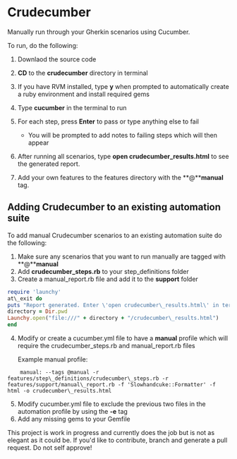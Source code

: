# Crudecumber

Manually run through your Gherkin scenarios using Cucumber.

To run, do the following:

1. Downlaod the source code
2. **CD** to the **crudecumber** directory in terminal
3. If you have RVM installed, type **y** when prompted to automatically create a ruby environment and install required gems
3. Type **cucumber** in the terminal to run
4. For each step, press **Enter** to pass or type anything else to fail
    * You will be prompted to add notes to failing steps which will then appear

5. After running all scenarios, type **open crudecumber_results.html** to see the generated report.
6. Add your own features to the features directory with the **@****manual** tag.

## Adding Crudecumber to an existing automation suite

To add manual Crudecumber scenarios to an existing automation suite do the following:

1. Make sure any scenarios that you want to run manually are tagged with **@****manual**
2. Add **crudecumber\_steps.rb** to your step\_definitions folder
3. Create a manual\_report.rb file and add it to the **support** folder

```ruby
require 'launchy'
at\_exit do
puts "Report generated. Enter \'open crudecumber\_results.html\' in terminal to view."
directory = Dir.pwd
Launchy.open("file:///" + directory + "/crudecumber\_results.html")
end
```

4. Modify or create a cucumber.yml file to have a **manual** profile which will require the crudecumber\_steps.rb and manual\_report.rb files

    Example manual profile:
    
```
    manual: --tags @manual -r features/step\_definitions/crudecumber\_steps.rb -r features/support/manual\_report.rb -f 'Slowhandcuke::Formatter' -f html -o crudecumber\_results.html
```

5. Modify cucumber.yml file to exclude the previous two files in the automation profile by using the **-e** tag
6. Add any missing gems to your Gemfile


This project is work in progress and currently does the job but is not as elegant as it could be. If you'd like to contribute, branch and generate a pull request. Do not self approve!
